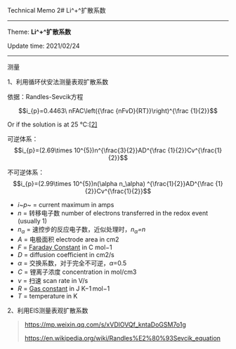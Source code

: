 Technical Memo 2# Li^+^扩散系数

------

Theme: **Li^+^扩散系数**

Update time: 2021/02/24

------

测量

1、利用循环伏安法测量表观扩散系数

依据：Randles-Sevcik方程

$$i_{p}=0.4463\ nFAC\left({\frac {nFvD}{RT}}\right)^{\frac {1}{2}}$$

Or if the solution is at 25 °C:[[2\]](https://en.wikipedia.org/wiki/Randles–Sevcik_equation#cite_note-2)

可逆体系：$$i_{p}=(2.69\times 10^{5})n^{\frac{3}{2}}AD^{\frac {1}{2}}Cv^{\frac{1}{2}}$$

不可逆体系：$$i_{p}=(2.99\times 10^{5})n(\alpha n_\alpha) ^{\frac{1}{2}}AD^{\frac {1}{2}}Cv^{\frac{1}{2}}$$

- *i~p~* = current maximum in amps
- *n* = 转移电子数 number of electrons transferred in the redox event (usually 1)
- *n$_\alpha$* = 速控步的反应电子数，近似处理时，*n$_\alpha$=n*
- *A* = 电极面积 electrode area in cm2
- *F* = [Faraday Constant](https://en.wikipedia.org/wiki/Faraday_constant) in C mol−1
- *D* = diffusion coefficient in cm2/s
- *$\alpha$* = 交换系数，对于完全不可逆，$\alpha$=0.5
- *C* = 锂离子浓度 concentration in mol/cm3
- *ν* = 扫速 scan rate in V/s
- *R* = [Gas constant](https://en.wikipedia.org/wiki/Gas_constant) in J K−1 mol−1
- *T* = temperature in K

2、利用EIS测量表观扩散系数

> https://mp.weixin.qq.com/s/xVDlOVQf_kntaDoGSM7o1g
> 
> https://en.wikipedia.org/wiki/Randles%E2%80%93Sevcik_equation